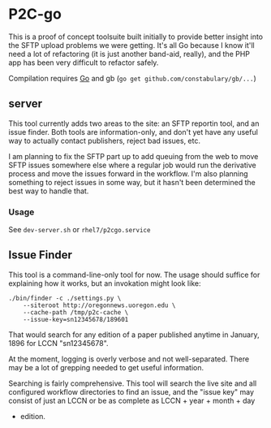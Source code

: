 P2C-go
===

This is a proof of concept toolsuite built initially to provide better insight
into the SFTP upload problems we were getting.  It's all Go because I know
it'll need a lot of refactoring (it is just another band-aid, really), and the
PHP app has been very difficult to refactor safely.

Compilation requires [Go](https://golang.org/dl/) and gb (`go get github.com/constabulary/gb/...`)

server
---

This tool currently adds two areas to the site: an SFTP reportin tool, and an
issue finder.  Both tools are information-only, and don't yet have any useful
way to actually contact publishers, reject bad issues, etc.

I am planning to fix the SFTP part up to add queuing from the web to move SFTP
issues somewhere else where a regular job would run the derivative process and
move the issues forward in the workflow.  I'm also planning something to reject
issues in some way, but it hasn't been determined the best way to handle that.

### Usage

See `dev-server.sh` or `rhel7/p2cgo.service`

Issue Finder
---

This tool is a command-line-only tool for now.  The usage should suffice for
explaining how it works, but an invokation might look like:

    ./bin/finder -c ./settings.py \
        --siteroot http://oregonnews.uoregon.edu \
        --cache-path /tmp/p2c-cache \
        --issue-key=sn12345678/189601

That would search for any edition of a paper published anytime in January, 1896
for LCCN "sn12345678".

At the moment, logging is overly verbose and not well-separated.  There may be
a lot of grepping needed to get useful information.

Searching is fairly comprehensive.  This tool will search the live site and all
configured workflow directories to find an issue, and the "issue key" may
consist of just an LCCN or be as complete as LCCN + year + month + day
+ edition.
